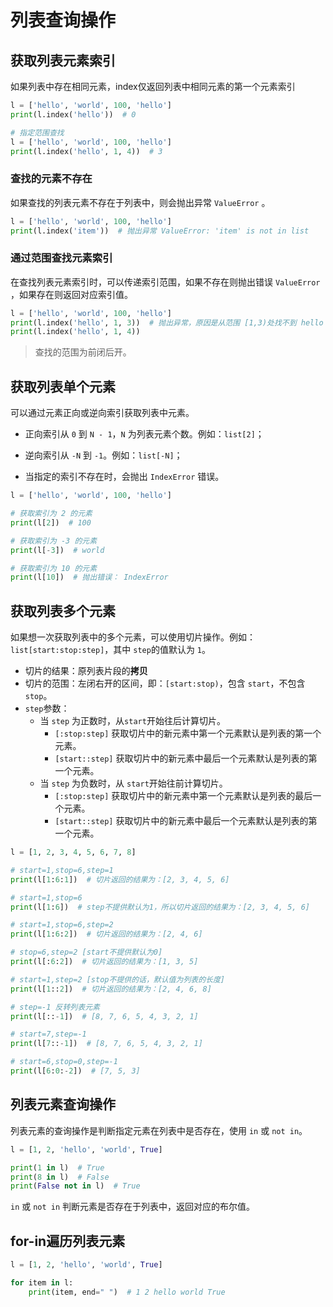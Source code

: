 # 列表查询操作

## 获取列表元素索引

如果列表中存在相同元素，index仅返回列表中相同元素的第一个元素索引

```python
l = ['hello', 'world', 100, 'hello']
print(l.index('hello'))  # 0

# 指定范围查找
l = ['hello', 'world', 100, 'hello']
print(l.index('hello', 1, 4))  # 3
```

### 查找的元素不存在

如果查找的列表元素不存在于列表中，则会抛出异常 `ValueError` 。

```python
l = ['hello', 'world', 100, 'hello']
print(l.index('item'))  # 抛出异常 ValueError: 'item' is not in list
```

### 通过范围查找元素索引

在查找列表元素索引时，可以传递索引范围，如果不存在则抛出错误 `ValueError` ，如果存在则返回对应索引值。

```python
l = ['hello', 'world', 100, 'hello']
print(l.index('hello', 1, 3))  # 抛出异常，原因是从范围 [1,3)处找不到 hello 元素。 ValueError: 'hello' is not in list
print(l.index('hello', 1, 4))
```

> 查找的范围为前闭后开。

## 获取列表单个元素

可以通过元素正向或逆向索引获取列表中元素。

- 正向索引从 `0` 到 `N - 1`，`N` 为列表元素个数。例如：`list[2]`；

- 逆向索引从 `-N` 到 `-1`。例如：`list[-N]`；

- 当指定的索引不存在时，会抛出 `IndexError` 错误。

```python
l = ['hello', 'world', 100, 'hello']

# 获取索引为 2 的元素
print(l[2])  # 100

# 获取索引为 -3 的元素
print(l[-3])  # world

# 获取索引为 10 的元素
print(l[10])  # 抛出错误： IndexError
```

## 获取列表多个元素

如果想一次获取列表中的多个元素，可以使用切片操作。例如：`list[start:stop:step]`，其中 `step`的值默认为 `1`。

- 切片的结果：原列表片段的**拷贝**
- 切片的范围：左闭右开的区间，即：`[start:stop)`，包含 `start`，不包含 `stop`。
- `step`参数：
    - 当 `step` 为正数时，从`start`开始往后计算切片。
        - `[:stop:step]` 获取切片中的新元素中第一个元素默认是列表的第一个元素。
        - `[start::step]` 获取切片中的新元素中最后一个元素默认是列表的第一个元素。
    - 当 `step` 为负数时，从 `start`开始往前计算切片。
        - `[:stop:step]` 获取切片中的新元素中第一个元素默认是列表的最后一个元素。
        - `[start::step]` 获取切片中的新元素中最后一个元素默认是列表的第一个元素。

```python
l = [1, 2, 3, 4, 5, 6, 7, 8]

# start=1,stop=6,step=1
print(l[1:6:1])  # 切片返回的结果为：[2, 3, 4, 5, 6]

# start=1,stop=6
print(l[1:6])  # step不提供默认为1，所以切片返回的结果为：[2, 3, 4, 5, 6]

# start=1,stop=6,step=2
print(l[1:6:2])  # 切片返回的结果为：[2, 4, 6]

# stop=6,step=2 [start不提供默认为0]
print(l[:6:2])  # 切片返回的结果为：[1, 3, 5]

# start=1,step=2 [stop不提供的话，默认值为列表的长度]
print(l[1::2])  # 切片返回的结果为：[2, 4, 6, 8]

# step=-1 反转列表元素
print(l[::-1])  # [8, 7, 6, 5, 4, 3, 2, 1]

# start=7,step=-1
print(l[7::-1])  # [8, 7, 6, 5, 4, 3, 2, 1]

# start=6,stop=0,step=-1
print(l[6:0:-2])  # [7, 5, 3]
```

## 列表元素查询操作

列表元素的查询操作是判断指定元素在列表中是否存在，使用 `in` 或 `not in`。

```python
l = [1, 2, 'hello', 'world', True]

print(1 in l)  # True
print(8 in l)  # False
print(False not in l)  # True
```

`in` 或 `not in` 判断元素是否存在于列表中，返回对应的布尔值。

## for-in遍历列表元素

```python
l = [1, 2, 'hello', 'world', True]

for item in l:
    print(item, end=" ")  # 1 2 hello world True 
```
